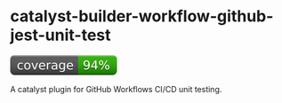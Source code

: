 # catalyst-builder-workflow-github-jest-unit-test
[![coverage: 94%](./.readme-assets/coverage.svg)](https://github.com/liquid-labs/catalyst-builder-workflow-github-jest-unit-test/pulls?q=is%3Apr+is%3Aclosed)

A catalyst plugin for GitHub Workflows CI/CD unit testing.

